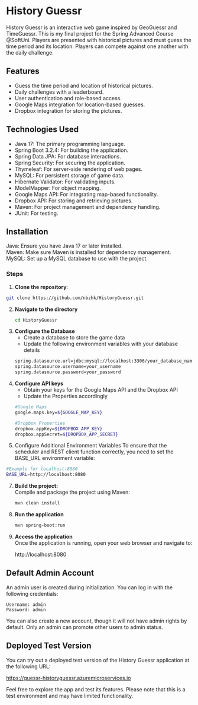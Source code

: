 
# History Guessr

History Guessr is an interactive web game inspired by GeoGuessr and TimeGuessr. This is my final project for the Spring Advanced Course @SoftUni. Players are presented with historical pictures and must guess the time period and its location. Players can compete against one another with the daily challenge.

## Features
* Guess the time period and location of historical pictures.
* Daily challenges with a leaderboard.
* User authentication and role-based access.
* Google Maps integration for location-based guesses.
* Dropbox integration for storing the pictures.

## Technologies Used
* Java 17: The primary programming language.
* Spring Boot 3.2.4: For building the application.
* Spring Data JPA: For database interactions.
* Spring Security: For securing the application.
* Thymeleaf: For server-side rendering of web pages.
* MySQL: For persistent storage of game data.
* Hibernate Validator: For validating inputs.
* ModelMapper: For object mapping.
* Google Maps API: For integrating map-based functionality.
* Dropbox API: For storing and retrieving pictures.
* Maven: For project management and dependency handling.
* JUnit: For testing.

## Installation
Java: Ensure you have Java 17 or later installed.  
Maven: Make sure Maven is installed for dependency management.  
MySQL: Set up a MySQL database to use with the project. 

### Steps
1.  **Clone the repository**:
   ```bash
   git clone https://github.com/nbzhk/HistoryGuessr.git 
   ```
2. **Navigate to the directory**
   ```bash
   cd HistoryGuessr
   ```
3. **Configure the Database**  
    * Create a database to store the game data
    * Update the following environment variables with your database details
    ```bash
    spring.datasource.url=jdbc:mysql://localhost:3306/your_database_name
    spring.datasource.username=your_username
    spring.datasource.password=your_password
    ```
4. **Configure API keys**  
    * Obtain your keys for the Google Maps API and the Dropbox API
    * Update the Properties accordingly     
    ```bash
    #Google Maps
    google.maps.key=${GOOGLE_MAP_KEY}

    #Dropbox Properties
    dropbox.appKey=${DROPBOX_APP_KEY}
    dropbox.appSecret=${DROPBOX_APP_SECRET}
    ```
 5. Configure Additional Environment Variables
To ensure that the scheduler and REST client function correctly, you need to set the BASE_URL environment variable:
 ```bash
#Example for localhost:8080
BASE_URL=http://localhost:8080
```

7. **Build the project:**  
Compile and package the project using Maven:  
    ```bash
    mvn clean install
    ````
    
8. **Run the application**  
    ```bash
    mvn spring-boot:run
    ```
9. **Access the application**  
Once the application is running, open your web browser and navigate to: 

    http://localhost:8080
    
## Default Admin Account
An admin user is created during initialization. You can log in with the following credentials:

    Username: admin
    Password: admin

You can also create a new account, though it will not have admin rights by default. Only an admin can promote other users to admin status.

## Deployed Test Version
You can try out a deployed test version of the History Guessr application at the following URL:  

https://guessr-historyguessr.azuremicroservices.io

Feel free to explore the app and test its features. Please note that this is a test environment and may have limited functionality.


    
